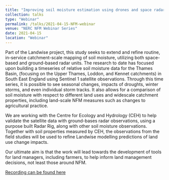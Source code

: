 ```yaml
---
title: "Improving soil moisture estimation using drones and space radar"
collection: talks
type: "Webinar"
permalink: /talks/2021-04-15-NFM-webinar
venue: "NERC NFM Webinar Series"
date: 2021-04-15
location: "Webinar"
---
```


Part of the Landwise project, this study seeks to extend and refine routine, in-service catchment-scale mapping of soil moisture, utilizing both space-based and ground-based radar units. The research to date has focused upon building a timeseries of relative soil moisture data for the Thames Basin, (focusing on the Upper Thames, Loddon, and Kennet catchments) in South East England using Sentinel 1 satellite observations.  Through this time series, it is possible to see seasonal changes, impacts of droughts, winter storms, and even individual storm tracks. It also allows for a comparison of soil moisture with respect to different land uses and widescale catchment properties, including land-scale NFM measures such as changes to agricultural practice.

We are working with the Centre for Ecology and Hydrology (CEH) to help validate the satellite data with ground-bases radar observations, using a purpose built Radar Rig, along with other soil moisture observations. Together with soil properties measured by CEH, the observations from the field studies will be used to refine Landwise modelling predictions of land use change impacts.

Our ultimate aim is that the work will lead towards the development of tools for land managers, including farmers, to help inform land management decisions, not least those around NFM.

[Recording can be found here](https://www.youtube.com/watch?v=sZu6k8W_CCw)
